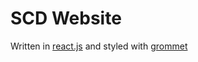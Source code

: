 # SCD Website

Written in [react.js](https://reactjs.org/) and styled with [grommet](https://grommet.io/)